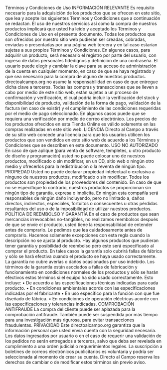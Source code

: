 Términos y Condiciones de Uso
INFORMACIÓN RELEVANTE
Es requisito necesario para la adquisición de los productos que se ofrecen en este sitio, que lea y acepte los siguientes Términos y Condiciones que a continuación se redactan. El uso de nuestros servicios así como la compra de nuestros productos implicará que usted ha leído y aceptado los Términos y Condiciones de Uso en el presente documento. Todas los productos que son ofrecidos por nuestro sitio web pudieran ser creadas, cobradas, enviadas o presentadas por una página web tercera y en tal caso estarían sujetas a sus propios Términos y Condiciones. En algunos casos, para adquirir un producto, será necesario el registro por parte del usuario, con ingreso de datos personales fidedignos y definición de una contraseña.
El usuario puede elegir y cambiar la clave para su acceso de administración de la cuenta en cualquier momento, en caso de que se haya registrado y que sea necesario para la compra de alguno de nuestros productos. directoalcampo.org no asume la responsabilidad en caso de que entregue dicha clave a terceros.
Todas las compras y transacciones que se lleven a cabo por medio de este sitio web, están sujetas a un proceso de confirmación y verificación, el cual podría incluir la verificación del stock y disponibilidad de producto, validación de la forma de pago, validación de la factura (en caso de existir) y el cumplimiento de las condiciones requeridas por el medio de pago seleccionado. En algunos casos puede que se requiera una verificación por medio de correo electrónico.
Los precios de los productos ofrecidos en esta Tienda Online es válido solamente en las compras realizadas en este sitio web.
LICENCIA
Directo al Campo a través de su sitio web concede una licencia para que los usuarios utilicen los productos que son vendidos en este sitio web de acuerdo a los Términos y Condiciones que se describen en este documento.
USO NO AUTORIZADO
En caso de que aplique (para venta de software, templetes, u otro producto de diseño y programación) usted no puede colocar uno de nuestros productos, modificado o sin modificar, en un CD, sitio web o ningún otro medio y ofrecerlos para la redistribución o la reventa de ningún tipo.
PROPIEDAD
Usted no puede declarar propiedad intelectual o exclusiva a ninguno de nuestros productos, modificado o sin modificar. Todos los productos son propiedad de los proveedores del contenido. En caso de que no se especifique lo contrario, nuestros productos se proporcionan sin ningún tipo de garantía, expresa o implícita. En ningún esta compañía será responsables de ningún daño incluyendo, pero no limitado a, daños directos, indirectos, especiales, fortuitos o consecuentes u otras pérdidas resultantes del uso o de la imposibilidad de utilizar nuestros productos.
POLÍTICA DE REEMBOLSO Y GARANTÍA
En el caso de productos que sean mercancías irrevocables no-tangibles, no realizamos reembolsos después de que se envíe el producto, usted tiene la responsabilidad de entender antes de comprarlo. Le pedimos que lea cuidadosamente antes de comprarlo. Hacemos solamente excepciones con esta regla cuando la descripción no se ajusta al producto. Hay algunos productos que pudieran tener garantía y posibilidad de reembolso pero este será especificado al comprar el producto. En tales casos la garantía solo cubrirá fallas de fábrica y sólo se hará efectiva cuando el producto se haya usado correctamente. La garantía no cubre averías o daños ocasionados por uso indebido. Los términos de la garantía están asociados a fallas de fabricación y funcionamiento en condiciones normales de los productos y sólo se harán efectivos estos términos si el equipo ha sido usado correctamente. Esto incluye:
•	De acuerdo a las especificaciones técnicas indicadas para cada producto.
•	En condiciones ambientales acorde con las especificaciones indicadas por el fabricante
•	En uso específico para la función con que fue diseñado de fábrica.
•	En condiciones de operación eléctricas acorde con las especificaciones y tolerancias indicadas.
COMPROBACIÓN ANTIFRAUDE
La compra del cliente puede ser aplazada para la comprobación antifraude. También puede ser suspendida por más tiempo para una investigación más rigurosa, para evitar transacciones fraudulentas.
PRIVACIDAD
Este directoalcampo.org garantiza que la información personal que usted envía cuenta con la seguridad necesaria. Los datos ingresados por usuario o en el caso de requerir una validación de los pedidos no serán entregados a terceros, salvo que deba ser revelada en cumplimiento a una orden judicial o requerimientos legales.
La suscripción a boletines de correos electrónicos publicitarios es voluntaria y podría ser seleccionada al momento de crear su cuenta.
Directo al Campo reserva los derechos de cambiar o de modificar estos términos sin previo aviso.

